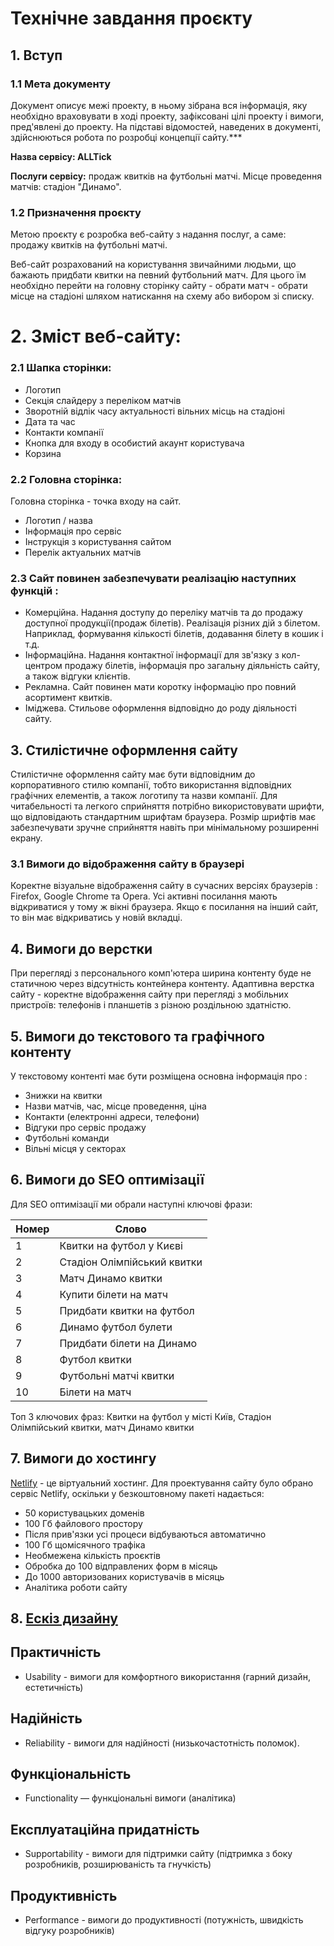 # Технічне завдання проєкту

## 1. Вступ

### 1.1 Мета документу

Документ описує межі проекту, в ньому зібрана вся інформація, яку необхідно враховувати в ході проекту, зафіксовані цілі проекту і вимоги, пред'явлені до проекту. На підставі відомостей, наведених в документі, здійснюються робота по розробці концепції сайту.***

**Назва сервісу: ALLTick**

**Послуги сервісу:** продаж квитків на футбольні матчі. 
Місце проведення матчів: стадіон "Динамо".

### 1.2 Призначення проєкту

Метою проєкту є розробка веб-сайту з надання послуг, а саме: продажу квитків на футбольні матчі.

Веб-сайт розрахований на користування звичайними людьми, що бажають придбати квитки на певний футбольний матч.
Для цього їм необхідно перейти на головну сторінку сайту - обрати матч - обрати місце на стадіоні шляхом натискання на схему або вибором зі списку.

# 2. Зміст веб-сайту:
### 2.1 Шапка сторінки: ###
   * Логотип
   * Секція слайдеру з переліком матчів
   * Зворотній відлік часу актуальності вільних місць на стадіоні
   * Дата та час
   * Контакти компанії
   * Кнопка для входу в особистий акаунт користувача
   * Корзина

### 2.2 Головна сторінка: ### 
Головна сторінка - точка входу на сайт.

  * Логотип / назва
  * Інформація про сервіс
  * Інструкція з користування сайтом
  * Перелік актуальних матчів

### 2.3 Сайт повинен забезпечувати реалізацію наступних функцій : ###

* Комерційна. Надання доступу до переліку матчів та до продажу доступної продукції(продаж білетів). Реалізація різних дій з білетом. Наприклад, формування кількості білетів, додавання білету в кошик і т.д.
* Інформаційна. Надання контактної інформації для зв'язку з кол-центром продажу білетів, інформація про загальну діяльність сайту, а також відгуки клієнтів.
* Рекламна. Сайт повинен мати коротку інформацію про повний асортимент квитків.
* Іміджева. Стильове оформлення відповідно до роду діяльності сайту.
 
## 3. Стилістичне оформлення сайту ###

Стилістичне оформлення сайту має бути відповідним до корпоративного стилю компанії, тобто використання відповідних графічних елементів, а також логотипу та назви компанії. Для читабельності та легкого сприйняття потрібно використовувати шрифти, що відповідають стандартним шрифтам браузера. Розмір шрифтів має забезпечувати зручне сприйняття навіть при мінімальному розширенні екрану.

### 3.1 Вимоги до відображення сайту в браузері ###

Коректне візуальне відображення сайту в сучасних версіях браузерів : Firefox, Google Chrome та Opera.
Усі активні посилання мають відкриватися у тому ж вікні браузера. Якщо є посилання на інший сайт, то він має відкриватись у новій вкладці.

## 4. Вимоги до верстки ###

При перегляді з персонального комп'ютера ширина контенту буде не статичною через відсутність контейнера контенту. 
Адаптивна верстка сайту - коректне відображення сайту при перегляді з мобільних пристроїв: телефонів і планшетів з різною роздільною здатністю.

## 5. Вимоги до текстового та графічного контенту ###

У текстовому контенті має бути розміщена основна інформація про :
* Знижки на квитки
* Назви матчів, час, місце проведення, ціна
* Контакти (електронні адреси, телефони)
* Відгуки про сервіс продажу
* Футбольні команди
* Вільні місця у секторах

## 6. Вимоги до SEO оптимізації
Для SEO оптимізації ми обрали наступні ключові фрази:

| Номер |   Слово   |
| ----- | --------- |
|   1   |   Квитки на футбол у Києві  |
|   2   | Стадіон Олімпійський квитки |
|   3   |      Матч Динамо квитки     |
|   4   |    Купити білети на матч    |
|   5   |  Придбати квитки на футбол  |
|   6   |     Динамо футбол булети    |
|   7   |  Придбати білети на Динамо  |
|   8   |        Футбол квитки        |
|   9   |    Футбольні матчі квитки   |
|   10  |       Білети на матч        |
Топ 3 ключових фраз: Квитки на футбол у місті Київ, Стадіон Олімпійський квитки, матч Динамо квитки

## 7. Вимоги до хостингу
[Netlify](https://www.netlify.com/) - це віртуальний хостинг.
Для проектування сайту було обрано сервіс Netlify, оскільки у безкоштовному пакеті надається:
* 50 користувацьких доменів
* 100 Гб файлового простору
* Після прив'язки усі процеси відбуваються автоматично
* 100 Гб щомісячного трафіка
* Необмежена кількість проєктів
* Обробка до 100 відправлених форм в місяць
* До 1000 авторизованих користувачів в місяць
* Аналітика роботи сайту

## 8. [Ескіз дизайну](https://github.com/Oleh-Khomenko/football-tickets/blob/main/docs/design/layout%20.png)

## Практичність ##
* Usability - вимоги для комфортного використання (гарний дизайн, естетичність)

## Надійність ##
* Reliability - вимоги для надійності (низькочастотність поломок).

## Функціональність ##
* Functionality — функціональні вимоги (аналітика)

## Експлуатаційна придатність ##
* Supportability - вимоги для підтримки сайту (підтримка з боку розробників, розширюваність та гнучкість)

## Продуктивність ##
* Performance - вимоги до продуктивності (потужність, швидкість відгуку розробників)

